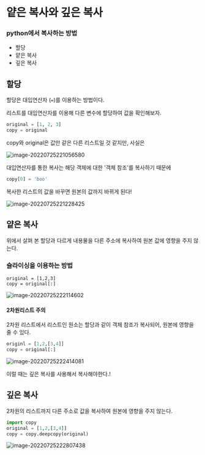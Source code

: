 # 얕은 복사와 깊은 복사

### python에서 복사하는 방법

- 할당
- 얕은 복사
- 깊은 복사

## 할당

할당은 대입연산자 (`=`)를 이용하는 방법이다.

리스트를 대입연산자를 이용해 다른 변수에 할당하여 값을 확인해보자.

```python
original = [1, 2, 3]
copy = original
```

copy와 original은 값만 같은 다른 리스트일 것 같지만, 사실은

![image-20220725221056580](C:\Users\94app\AppData\Roaming\Typora\typora-user-images\image-20220725221056580.png)

대입연산자를 통한 복사는 해당 객체에 대한 '객체 참조'를 복사하기 때문에

```python
copy[0] = 'boo'
```

복사한 리스트의 값을 바꾸면 원본의 값까지 바뀌게 된다!

![image-20220725221228425](C:\Users\94app\AppData\Roaming\Typora\typora-user-images\image-20220725221228425.png)

## 얕은 복사

위에서 살펴 본 할당과 다르게 내용물을 다른 주소에 복사하여 원본 값에 영향을 주지 않는다.

### 슬라이싱을 이용하는 방법

```
original = [1,2,3]
copy = original[:]
```



![image-20220725222114602](C:\Users\94app\AppData\Roaming\Typora\typora-user-images\image-20220725222114602.png)

#### 2차원리스트 주의

2차원 리스트에서 리스트인 원소는 할당과 같이 객체 참조가 복사되어, 원본에 영향을 줄 수 있다.

```python
originl = [1,2,[3,4]]
copy = original[:]
```



![image-20220725222414081](C:\Users\94app\AppData\Roaming\Typora\typora-user-images\image-20220725222414081.png)

이럴 때는 깊은 복사를 사용해서 복사해야한다.!

## 깊은 복사

2차원의 리스트까지 다른 주소로 값을 복사하여 원본에 영향을 주지 않는다.

```python
import copy
original = [1,2,[3,4]]
copy = copy.deepcopy(original)
```

![image-20220725222807438](C:\Users\94app\AppData\Roaming\Typora\typora-user-images\image-20220725222807438.png)